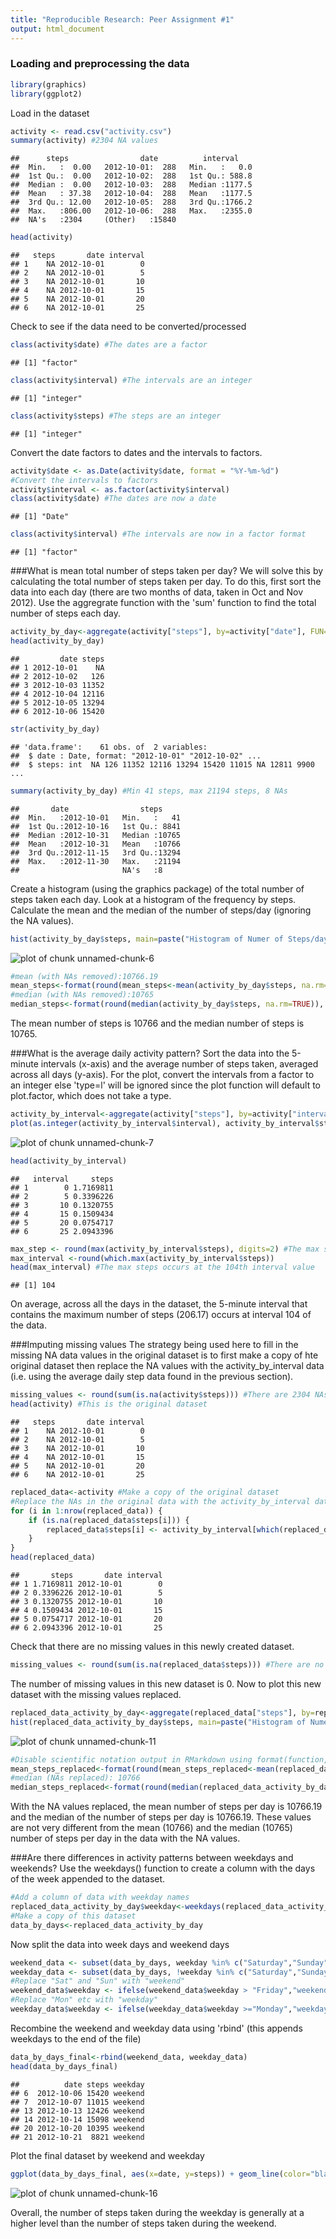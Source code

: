 ```yaml
---
title: "Reproducible Research: Peer Assignment #1"
output: html_document
---
```


### Loading and preprocessing the data


```r
library(graphics)
library(ggplot2)
```

Load in the dataset


```r
activity <- read.csv("activity.csv")
summary(activity) #2304 NA values
```

```
##      steps                date          interval     
##  Min.   :  0.00   2012-10-01:  288   Min.   :   0.0  
##  1st Qu.:  0.00   2012-10-02:  288   1st Qu.: 588.8  
##  Median :  0.00   2012-10-03:  288   Median :1177.5  
##  Mean   : 37.38   2012-10-04:  288   Mean   :1177.5  
##  3rd Qu.: 12.00   2012-10-05:  288   3rd Qu.:1766.2  
##  Max.   :806.00   2012-10-06:  288   Max.   :2355.0  
##  NA's   :2304     (Other)   :15840
```

```r
head(activity)
```

```
##   steps       date interval
## 1    NA 2012-10-01        0
## 2    NA 2012-10-01        5
## 3    NA 2012-10-01       10
## 4    NA 2012-10-01       15
## 5    NA 2012-10-01       20
## 6    NA 2012-10-01       25
```
Check to see if the data need to be converted/processed

```r
class(activity$date) #The dates are a factor
```

```
## [1] "factor"
```

```r
class(activity$interval) #The intervals are an integer
```

```
## [1] "integer"
```

```r
class(activity$steps) #The steps are an integer
```

```
## [1] "integer"
```
Convert the date factors to dates and the intervals to factors.

```r
activity$date <- as.Date(activity$date, format = "%Y-%m-%d") 
#Convert the intervals to factors
activity$interval <- as.factor(activity$interval)
class(activity$date) #The dates are now a date
```

```
## [1] "Date"
```

```r
class(activity$interval) #The intervals are now in a factor format
```

```
## [1] "factor"
```

###What is mean total number of steps taken per day?
We will solve this by calculating the total number of steps taken per day. To do this, first sort the data into each day (there are two months of data, taken in Oct and Nov 2012). Use the aggregrate function with the 'sum' function to find the total number of steps each day.

```r
activity_by_day<-aggregate(activity["steps"], by=activity["date"], FUN=sum)
head(activity_by_day)
```

```
##         date steps
## 1 2012-10-01    NA
## 2 2012-10-02   126
## 3 2012-10-03 11352
## 4 2012-10-04 12116
## 5 2012-10-05 13294
## 6 2012-10-06 15420
```

```r
str(activity_by_day)
```

```
## 'data.frame':	61 obs. of  2 variables:
##  $ date : Date, format: "2012-10-01" "2012-10-02" ...
##  $ steps: int  NA 126 11352 12116 13294 15420 11015 NA 12811 9900 ...
```

```r
summary(activity_by_day) #Min 41 steps, max 21194 steps, 8 NAs
```

```
##       date                steps      
##  Min.   :2012-10-01   Min.   :   41  
##  1st Qu.:2012-10-16   1st Qu.: 8841  
##  Median :2012-10-31   Median :10765  
##  Mean   :2012-10-31   Mean   :10766  
##  3rd Qu.:2012-11-15   3rd Qu.:13294  
##  Max.   :2012-11-30   Max.   :21194  
##                       NA's   :8
```
Create a histogram (using the graphics package) of the total number of steps taken each day. Look at a histogram of the frequency by steps. Calculate the mean and the median of the number of steps/day (ignoring the NA values). 

```r
hist(activity_by_day$steps, main=paste("Histogram of Numer of Steps/day (NA values removed)"), xlab="Number of steps per day", ylab="Frequency of steps")
```

![plot of chunk unnamed-chunk-6](figure/unnamed-chunk-6-1.png) 

```r
#mean (with NAs removed):10766.19
mean_steps<-format(round(mean_steps<-mean(activity_by_day$steps, na.rm=TRUE)), scientific=FALSE) 
#median (with NAs removed):10765
median_steps<-format(round(median(activity_by_day$steps, na.rm=TRUE)), scientific=FALSE)
```
The mean number of steps is 10766 and the median number of steps is 10765.

###What is the average daily activity pattern?
Sort the data into the 5-minute intervals (x-axis) and the average number of steps taken, averaged across all days (y-axis). For the plot, convert the intervals from a factor to an integer else 'type=l' will be ignored since the plot function will default to plot.factor, which does not take a type. 

```r
activity_by_interval<-aggregate(activity["steps"], by=activity["interval"], FUN=mean, na.rm=TRUE) 
plot(as.integer(activity_by_interval$interval), activity_by_interval$steps, type="l", ylab="Number of steps", xlab="Interval", main="Avg activity pattern")
```

![plot of chunk unnamed-chunk-7](figure/unnamed-chunk-7-1.png) 

```r
head(activity_by_interval)
```

```
##   interval     steps
## 1        0 1.7169811
## 2        5 0.3396226
## 3       10 0.1320755
## 4       15 0.1509434
## 5       20 0.0754717
## 6       25 2.0943396
```


```r
max_step <- round(max(activity_by_interval$steps), digits=2) #The max step is 206
max_interval <-round(which.max(activity_by_interval$steps))
head(max_interval) #The max steps occurs at the 104th interval value
```

```
## [1] 104
```
On average, across all the days in the dataset, the 5-minute interval that contains the maximum number of steps (206.17) occurs at interval 104 of the data.

###Imputing missing values
The strategy being used here to fill in the missing NA data values in the original dataset is to first make a copy of hte original dataset then replace the NA values with the activity_by_interval data (i.e. using the average daily step data found in the previous section).

```r
missing_values <- round(sum(is.na(activity$steps))) #There are 2304 NAs in dataset
head(activity) #This is the original dataset
```

```
##   steps       date interval
## 1    NA 2012-10-01        0
## 2    NA 2012-10-01        5
## 3    NA 2012-10-01       10
## 4    NA 2012-10-01       15
## 5    NA 2012-10-01       20
## 6    NA 2012-10-01       25
```

```r
replaced_data<-activity #Make a copy of the original dataset
#Replace the NAs in the original data with the activity_by_interval data
for (i in 1:nrow(replaced_data)) {
    if (is.na(replaced_data$steps[i])) {
        replaced_data$steps[i] <- activity_by_interval[which(replaced_data$interval[i] == activity_by_interval$interval), ]$steps
    }
}
head(replaced_data)
```

```
##       steps       date interval
## 1 1.7169811 2012-10-01        0
## 2 0.3396226 2012-10-01        5
## 3 0.1320755 2012-10-01       10
## 4 0.1509434 2012-10-01       15
## 5 0.0754717 2012-10-01       20
## 6 2.0943396 2012-10-01       25
```
Check that there are no missing values in this newly created dataset.

```r
missing_values <- round(sum(is.na(replaced_data$steps))) #There are no NAs in this new dataset
```
The number of missing values in this new dataset is 0.
Now to plot this new dataset with the missing values replaced.

```r
replaced_data_activity_by_day<-aggregate(replaced_data["steps"], by=replaced_data["date"], FUN=sum)
hist(replaced_data_activity_by_day$steps, main=paste("Histogram of Numer of Steps/day (missing values replaced)"), xlab="Number of steps per day", ylab="Frequency of steps")
```

![plot of chunk unnamed-chunk-11](figure/unnamed-chunk-11-1.png) 


```r
#Disable scientific notation output in RMarkdown using format(function, scientific=FALSE)
mean_steps_replaced<-format(round(mean_steps_replaced<-mean(replaced_data_activity_by_day$steps), digits=2), scientific=FALSE) 
#median (NAs replaced): 10766
median_steps_replaced<-format(round(median(replaced_data_activity_by_day$steps), digits=2), scientific=FALSE)
```
With the NA values replaced, the mean number of steps per day is 10766.19 and the median of the number of steps per day is 10766.19. These values are not very different from the mean (10766) and the median (10765) number of steps per day in the data with the NA values.

###Are there differences in activity patterns between weekdays and weekends?
Use the weekdays() function to create a column with the days of the week appended to the dataset.

```r
#Add a column of data with weekday names
replaced_data_activity_by_day$weekday<-weekdays(replaced_data_activity_by_day$date)
#Make a copy of this dataset
data_by_days<-replaced_data_activity_by_day
```
Now split the data into week days and weekend days

```r
weekend_data <- subset(data_by_days, weekday %in% c("Saturday","Sunday"))
weekday_data <- subset(data_by_days, !weekday %in% c("Saturday","Sunday"))
#Replace "Sat" and "Sun" with "weekend"
weekend_data$weekday <- ifelse(weekend_data$weekday > "Friday","weekend", "")
#Replace "Mon" etc with "weekday"
weekday_data$weekday <- ifelse(weekday_data$weekday >="Monday","weekday", "weekday")
```
Recombine the weekend and weekday data using 'rbind' (this appends weekdays to the end of the file) 

```r
data_by_days_final<-rbind(weekend_data, weekday_data)
head(data_by_days_final)
```

```
##          date steps weekday
## 6  2012-10-06 15420 weekend
## 7  2012-10-07 11015 weekend
## 13 2012-10-13 12426 weekend
## 14 2012-10-14 15098 weekend
## 20 2012-10-20 10395 weekend
## 21 2012-10-21  8821 weekend
```
Plot the final dataset by weekend and weekday

```r
ggplot(data_by_days_final, aes(x=date, y=steps)) + geom_line(color="black") + facet_wrap(~ weekday, nrow=2, ncol=1) + labs(x="Interval", y="Number of steps") + theme_bw()
```

![plot of chunk unnamed-chunk-16](figure/unnamed-chunk-16-1.png) 

Overall, the number of steps taken during the weekday is generally at a higher level than the number of steps taken during the weekend.
